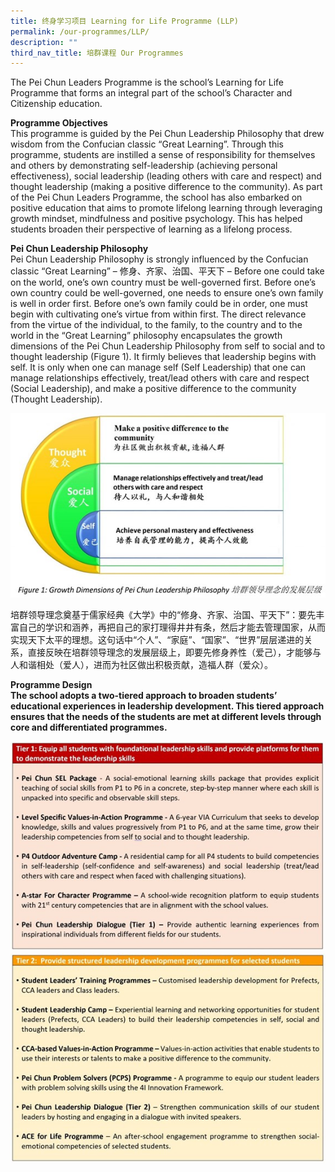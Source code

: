 ```yaml
---
title: 终身学习项目 Learning for Life Programme (LLP)
permalink: /our-programmes/LLP/
description: ""
third_nav_title: 培群课程 Our Programmes
---
```

The Pei Chun Leaders Programme is the school’s Learning for Life Programme that forms an integral part of the school’s Character and Citizenship education.<br>

<b>Programme Objectives</b><br>
This programme is guided by the Pei Chun Leadership Philosophy that drew wisdom from the Confucian classic “Great Learning”. Through this programme, students are instilled a sense of responsibility for themselves and others by demonstrating self-leadership (achieving personal effectiveness), social leadership (leading others with care and respect) and thought leadership (making a positive difference to the community). As part of the Pei Chun Leaders Programme, the school has also embarked on positive education that aims to promote lifelong learning through leveraging growth mindset, mindfulness and positive psychology. This has helped students broaden their perspective of learning as a lifelong process.<br>

<b>Pei Chun Leadership Philosophy</b><br>
Pei Chun Leadership Philosophy is strongly influenced by the Confucian classic “Great Learning” – 修身、齐家、治国、平天下 – Before one could take on the world, one’s own country must be well-governed first. Before one’s own country could be well-governed, one needs to ensure one’s own family is well in order first. Before one’s own family could be in order, one must begin with cultivating one’s virtue from within first. The direct relevance from the virtue of the individual, to the family, to the country and to the world in the “Great Learning” philosophy encapsulates the growth dimensions of the Pei Chun Leadership Philosophy from self to social and to thought leadership (Figure 1). It firmly believes that leadership begins with self. It is only when one can manage self (Self Leadership) that one can manage relationships effectively, treat/lead others with care and respect (Social Leadership), and make a positive difference to the community (Thought Leadership).

![LLP1](/images/Our%20Programmes/LLP1.jpg)

培群领导理念奠基于儒家经典《大学》中的“修身、齐家、治国、平天下”：要先丰富自己的学识和涵养，再把自己的家打理得井井有条，然后才能去管理国家，从而实现天下太平的理想。这句话中“个人”、“家庭”、“国家”、“世界”层层递进的关系，直接反映在培群领导理念的发展层级上，即要先修身养性（爱己），才能够与人和谐相处（爱人），进而为社区做出积极贡献，造福人群（爱众）。

<b>Programme Design</r><br>
The school adopts a two-tiered approach to broaden students’ educational experiences in leadership development. This tiered approach ensures that the needs of the students are met at different levels through core and differentiated programmes.

![LLP2](/images/Our%20Programmes/LLP2.jpg)
![LLP3](/images/Our%20Programmes/LLP3.jpg)
